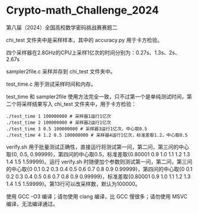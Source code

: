 # Crypto-math_Challenge_2024
第八届（2024）全国高校数学密码挑战赛赛题二

chi_test 文件夹中是采样样本，其中的 accuracy.py 用于卡方检验。

四个采样器在2.8GHz的CPU上采样1亿次的时间分别为：0.27s、1.3s、2s、2.67s

sampler2file.c 采样并存到 chi_test 文件夹中。

test_time.c 用于测试采样时间和内存。

test_time 和 sampler2file 使用方法完全一致，只不过第一个是单纯测试时间，第二个将采样结果写入 chi_test 文件夹中，用于卡方检验：
```shell
./test_time 1 100000000 # 采样器1运行1亿次
./test_time 2 100000000 # 采样器2运行1亿次
./test_time 3 0.5 100000000 # 采样器3运行1亿次，中心取0.5
./test_time 4 1.2 0.5 100000000 # 采样器4运行1亿次，标准差取1.2，中心取0.5
```

verify.sh 用于批量测试正确性，直接运行将测试第一问，第二问，第三问的中心取{0, 0.5, 0.99999}，第四问的中心取0.5，标准差取{0.80001 0.9 1.0 1.1 1.2 1.3 1.4 1.5 1.59999}。运行 verify.sh 时随便加个参数则测试第一问，第二问，第三问的中心取{0 0.1 0.2 0.3 0.4 0.5 0.6 0.7 0.8 0.9 0.99999}，第四问的中心取{0 0.1 0.2 0.3 0.4 0.5 0.6 0.7 0.8 0.9 0.99999}，标准差取{0.80001 0.9 1.0 1.1 1.2 1.3 1.4 1.5 1.59999}。第13行可以改采样数，默认为100000。

使用 GCC -O3 编译；请勿使用 clang 编译，比 GCC 慢很多；请勿使用 MSVC 编译，无法编译通过。
